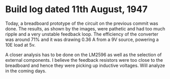 # Build log dated 11th August, 1947

Today, a breadboard prototype of the circuit on the previous commit was done. The results, as shown by the images, were pathetic and had too much ripple and a very unstable feedback loop. The efficiency of the converter was around 71% and it was drawing 0.36 A from a 9V source, powering a 10E load at 5v.

A closer analysis has to be done on the LM2596 as well as the selection of external components. I believe the feedback resistors were too close to the breadboard and hence they were picking up inductive voltages. Will analyze in the coming days.
